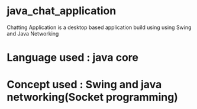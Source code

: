 # java_chat_application

Chatting Application is a desktop based application build using  using Swing and Java Networking

# Language used : java core
# Concept used : Swing and java networking(Socket programming)
